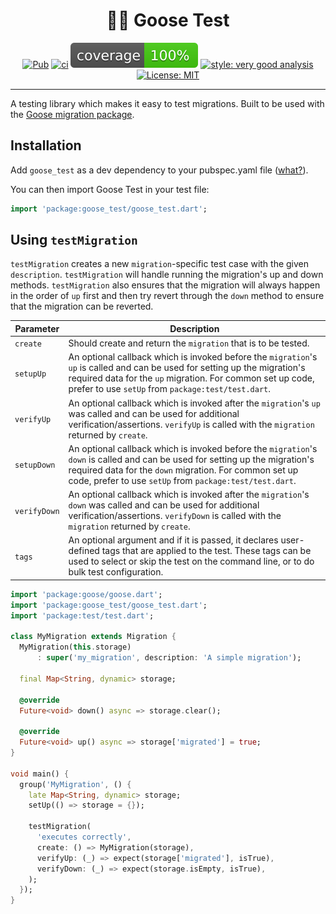 <h1 align="center">🧪🪿 Goose Test</h1>

<p align="center">
<a href="https://pub.dev/packages/goose_test"><img src="https://img.shields.io/pub/v/goose_test.svg" alt="Pub"></a>
<a href="https://github.com//wolfenrain/goose/actions"><img src="https://github.com/wolfenrain/goose/actions/workflows/main.yaml/badge.svg" alt="ci"></a>
<a href="https://github.com//wolfenrain/goose/actions"><img src="https://raw.githubusercontent.com/wolfenrain/goose/main/coverage_badge.svg" alt="coverage"></a>
<a href="https://pub.dev/packages/very_good_analysis"><img src="https://img.shields.io/badge/style-very_good_analysis-B22C89.svg" alt="style: very good analysis"></a>
<a href="https://opensource.org/licenses/MIT"><img src="https://img.shields.io/badge/license-MIT-purple.svg" alt="License: MIT"></a>
</p>

---

A testing library which makes it easy to test migrations. Built to be used with the [Goose migration package](https://pub.dev/packages/goose).

## Installation

Add `goose_test` as a dev dependency to your pubspec.yaml file ([what?](https://flutter.io/using-packages/)).

You can then import Goose Test in your test file:

```dart
import 'package:goose_test/goose_test.dart';
```

## Using `testMigration`

`testMigration` creates a new `migration`-specific test case with the given `description`. `testMigration` will handle running the migration's up and down methods. `testMigration` also ensures that the migration will always happen in the order of `up` first and then try revert through the `down` method to ensure that the migration can be reverted.

| Parameter | Description |
| --------- | ----------- |
| `create`  | Should create and return the `migration` that is to be tested. |
| `setupUp` | An optional callback which is invoked before the `migration`'s `up` is called and can be used for setting up the migration's required data for the `up` migration. For common set up code, prefer to use `setUp` from `package:test/test.dart`. |
| `verifyUp` | An optional callback which is invoked after the `migration`'s `up` was called and can be used for additional verification/assertions. `verifyUp` is called with the `migration` returned by `create`. |
| `setupDown` | An optional callback which is invoked before the `migration`'s `down` is called and can be used for setting up the migration's required data for the `down` migration. For common set up code, prefer to use `setUp` from `package:test/test.dart`. |
| `verifyDown` | An optional callback which is invoked after the `migration`'s `down` was called and can be used for additional verification/assertions. `verifyDown` is called with the `migration` returned by `create`. |
| `tags` | An optional argument and if it is passed, it declares user-defined tags that are applied to the test. These tags can be used to select or skip the test on the command line, or to do bulk test configuration. |

```dart
import 'package:goose/goose.dart';
import 'package:goose_test/goose_test.dart';
import 'package:test/test.dart';

class MyMigration extends Migration {
  MyMigration(this.storage)
      : super('my_migration', description: 'A simple migration');

  final Map<String, dynamic> storage;

  @override
  Future<void> down() async => storage.clear();

  @override
  Future<void> up() async => storage['migrated'] = true;
}

void main() {
  group('MyMigration', () {
    late Map<String, dynamic> storage;
    setUp(() => storage = {});

    testMigration(
      'executes correctly',
      create: () => MyMigration(storage),
      verifyUp: (_) => expect(storage['migrated'], isTrue),
      verifyDown: (_) => expect(storage.isEmpty, isTrue),
    );
  });
}
```